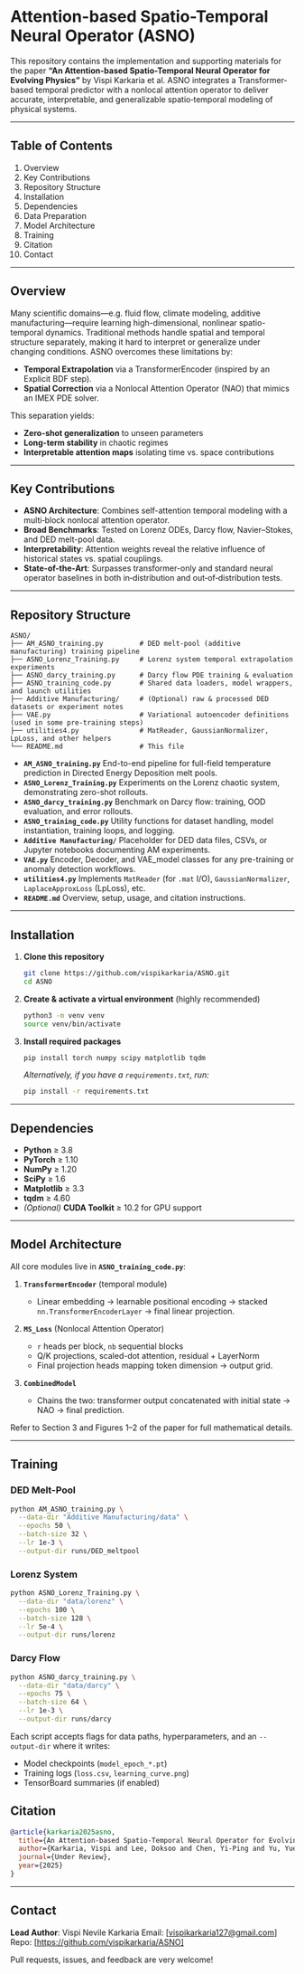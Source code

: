 # Attention-based Spatio-Temporal Neural Operator (ASNO)

This repository contains the implementation and supporting materials for the paper **“An Attention-based Spatio-Temporal Neural Operator for Evolving Physics”** by Vispi Karkaria et al. ASNO integrates a Transformer‐based temporal predictor with a nonlocal attention operator to deliver accurate, interpretable, and generalizable spatio‐temporal modeling of physical systems.

---

## Table of Contents

1. Overview
2. Key Contributions
3. Repository Structure
4. Installation 
5. Dependencies
6. Data Preparation
7. Model Architecture  
8. Training 
9. Citation
10. Contact

---

## Overview

Many scientific domains—e.g. fluid flow, climate modeling, additive manufacturing—require learning high-dimensional, nonlinear spatio-temporal dynamics. Traditional methods handle spatial and temporal structure separately, making it hard to interpret or generalize under changing conditions. ASNO overcomes these limitations by:

- **Temporal Extrapolation** via a TransformerEncoder (inspired by an Explicit BDF step).  
- **Spatial Correction** via a Nonlocal Attention Operator (NAO) that mimics an IMEX PDE solver.  

This separation yields:
- **Zero-shot generalization** to unseen parameters  
- **Long-term stability** in chaotic regimes  
- **Interpretable attention maps** isolating time vs. space contributions  

---

## Key Contributions

- **ASNO Architecture**: Combines self-attention temporal modeling with a multi‐block nonlocal attention operator.  
- **Broad Benchmarks**: Tested on Lorenz ODEs, Darcy flow, Navier–Stokes, and DED melt-pool data.  
- **Interpretability**: Attention weights reveal the relative influence of historical states vs. spatial couplings.  
- **State-of-the-Art**: Surpasses transformer-only and standard neural operator baselines in both in‐distribution and out‐of‐distribution tests.

---

## Repository Structure

```text
ASNO/
├── AM_ASNO_training.py         # DED melt-pool (additive manufacturing) training pipeline
├── ASNO_Lorenz_Training.py     # Lorenz system temporal extrapolation experiments
├── ASNO_darcy_training.py      # Darcy flow PDE training & evaluation
├── ASNO_training_code.py       # Shared data loaders, model wrappers, and launch utilities
├── Additive Manufacturing/     # (Optional) raw & processed DED datasets or experiment notes
├── VAE.py                      # Variational autoencoder definitions (used in some pre-training steps)
├── utilities4.py               # MatReader, GaussianNormalizer, LpLoss, and other helpers
└── README.md                   # This file
```
* **`AM_ASNO_training.py`**
  End-to-end pipeline for full-field temperature prediction in Directed Energy Deposition melt pools.
* **`ASNO_Lorenz_Training.py`**
  Experiments on the Lorenz chaotic system, demonstrating zero-shot rollouts.
* **`ASNO_darcy_training.py`**
  Benchmark on Darcy flow: training, OOD evaluation, and error rollouts.
* **`ASNO_training_code.py`**
  Utility functions for dataset handling, model instantiation, training loops, and logging.
* **`Additive Manufacturing/`**
  Placeholder for DED data files, CSVs, or Jupyter notebooks documenting AM experiments.
* **`VAE.py`**
  Encoder, Decoder, and VAE\_model classes for any pre-training or anomaly detection workflows.
* **`utilities4.py`**
  Implements `MatReader` (for `.mat` I/O), `GaussianNormalizer`, `LaplaceApproxLoss` (LpLoss), etc.
* **`README.md`**
  Overview, setup, usage, and citation instructions.

---

## Installation

1. **Clone this repository**

   ```bash
   git clone https://github.com/vispikarkaria/ASNO.git
   cd ASNO
   ```

2. **Create & activate a virtual environment** (highly recommended)

   ```bash
   python3 -m venv venv
   source venv/bin/activate
   ```

3. **Install required packages**

   ```bash
   pip install torch numpy scipy matplotlib tqdm
   ```

   *Alternatively, if you have a `requirements.txt`, run:*

   ```bash
   pip install -r requirements.txt
   ```

---

## Dependencies

* **Python** ≥ 3.8
* **PyTorch** ≥ 1.10
* **NumPy** ≥ 1.20
* **SciPy** ≥ 1.6
* **Matplotlib** ≥ 3.3
* **tqdm** ≥ 4.60
* *(Optional)* **CUDA Toolkit** ≥ 10.2 for GPU support


---

## Model Architecture

All core modules live in **`ASNO_training_code.py`**:

1. **`TransformerEncoder`** (temporal module)

   * Linear embedding → learnable positional encoding → stacked `nn.TransformerEncoderLayer` → final linear projection.

2. **`MS_Loss`** (Nonlocal Attention Operator)

   * `r` heads per block, `nb` sequential blocks
   * Q/K projections, scaled-dot attention, residual + LayerNorm
   * Final projection heads mapping token dimension → output grid.

3. **`CombinedModel`**

   * Chains the two: transformer output concatenated with initial state → NAO → final prediction.

Refer to Section 3 and Figures 1–2 of the paper for full mathematical details.

---

## Training

### DED Melt-Pool

```bash
python AM_ASNO_training.py \
  --data-dir "Additive Manufacturing/data" \
  --epochs 50 \
  --batch-size 32 \
  --lr 1e-3 \
  --output-dir runs/DED_meltpool
```

### Lorenz System

```bash
python ASNO_Lorenz_Training.py \
  --data-dir "data/lorenz" \
  --epochs 100 \
  --batch-size 128 \
  --lr 5e-4 \
  --output-dir runs/lorenz
```

### Darcy Flow

```bash
python ASNO_darcy_training.py \
  --data-dir "data/darcy" \
  --epochs 75 \
  --batch-size 64 \
  --lr 1e-3 \
  --output-dir runs/darcy
```

Each script accepts flags for data paths, hyperparameters, and an `--output-dir` where it writes:

* Model checkpoints (`model_epoch_*.pt`)
* Training logs (`loss.csv`, `learning_curve.png`)
* TensorBoard summaries (if enabled)

## Citation

```bibtex
@article{karkaria2025asno,
  title={An Attention-based Spatio-Temporal Neural Operator for Evolving Physics},
  author={Karkaria, Vispi and Lee, Doksoo and Chen, Yi-Ping and Yu, Yue and Chen, Wei},
  journal={Under Review},
  year={2025}
}
```

---

## Contact

**Lead Author**: Vispi Nevile Karkaria
Email: [vispikarkaria127@gmail.com]
Repo: [https://github.com/vispikarkaria/ASNO]

Pull requests, issues, and feedback are very welcome!

```
```
